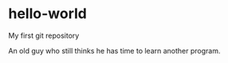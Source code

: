 # hello-world
My first git repository

An old guy who still thinks he has time to learn another program.

